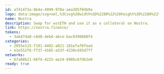 ```yaml
---
id: a7414f3a-8b4a-4999-970a-aea305f04b9a
logo: data:image/svg+xml,%3Csvg%20width%3D%2280%22%20height%3D%2280%22%20viewBox%3D%220%200%2080%2080%22%20fill%3D%22none%22%20xmlns%3D%22http%3A%2F%2Fwww.w3.org%2F2000%2Fsvg%22%3E%0A%3Cg%20opacity%3D%220.3%22%20filter%3D%22url(%23filter0_f_7077_112)%22%3E%0A%3Cpath%20d%3D%22M17%2040.0004L35.8153%2029.6967L17%2019.3929V40.0004ZM40.5001%2032.2601L17%2045.1328L40.5001%2058L64%2045.1328V19.3929L40.5001%2032.2656V32.2601ZM40.201%2015L29.4243%2021.0722L40.5001%2027.1388L51.5699%2021.0722L40.2069%2015.0056L40.201%2015Z%22%20fill%3D%22%23FF4240%22%2F%3E%0A%3C%2Fg%3E%0A%3Cpath%20d%3D%22M21%2043.3491L36.6127%2034.9624L21%2026.5756V43.3491ZM40.5001%2037.0489L21%2047.5267L40.5001%2058L60%2047.5267V26.5756L40.5001%2037.0534V37.0489ZM40.2519%2023L31.3095%2027.9425L40.5001%2032.8804L49.6856%2027.9425L40.2568%2023.0045L40.2519%2023Z%22%20fill%3D%22%23FF4240%22%2F%3E%0A%3Cdefs%3E%0A%3Cfilter%20id%3D%22filter0_f_7077_112%22%20x%3D%223%22%20y%3D%221%22%20width%3D%2275%22%20height%3D%2271%22%20filterUnits%3D%22userSpaceOnUse%22%20color-interpolation-filters%3D%22sRGB%22%3E%0A%3CfeFlood%20flood-opacity%3D%220%22%20result%3D%22BackgroundImageFix%22%2F%3E%0A%3CfeBlend%20mode%3D%22normal%22%20in%3D%22SourceGraphic%22%20in2%3D%22BackgroundImageFix%22%20result%3D%22shape%22%2F%3E%0A%3CfeGaussianBlur%20stdDeviation%3D%227%22%20result%3D%22effect1_foregroundBlur_7077_112%22%2F%3E%0A%3C%2Ffilter%3E%0A%3C%2Fdefs%3E%0A%3C%2Fsvg%3E%0A
name: Nostra
description: Swap for wstETH and use it as a collateral on Nostra.
link: https://nostra.finance/
tokens:
  - 3a647da0-c0d8-4ebd-abce-bac0390880f4
categories:
  - 2055e115-f181-4402-a021-181efaf0fead
  - e1e552f6-ff37-4185-a33f-4230cd45d7ff
networks:
  - 67a08b21-66f4-4225-ae24-898bc67db2e0
ready: true
---
```

